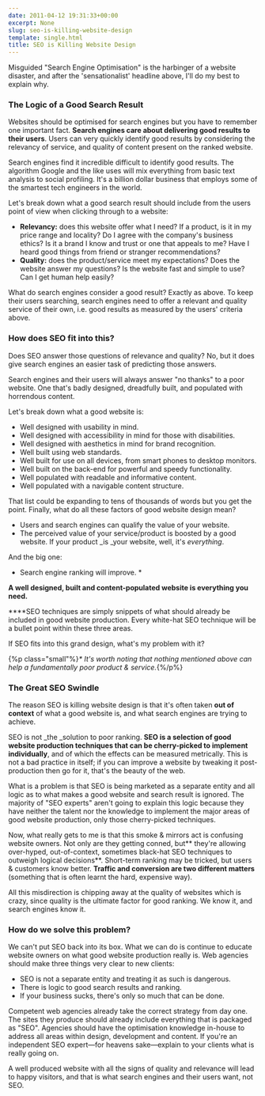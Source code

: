 ```yaml
---
date: 2011-04-12 19:31:33+00:00
excerpt: None
slug: seo-is-killing-website-design
template: single.html
title: SEO is Killing Website Design
---
```


Misguided "Search Engine Optimisation" is the harbinger of a website disaster, and after the 'sensationalist' headline above, I'll do my best to explain why.


### The Logic of a Good Search Result


Websites should be optimised for search engines but you have to remember one important fact. **Search engines care about delivering good results to their users**. Users can very quickly identify good results by considering the relevancy of service, and quality of content present on the ranked website.

Search engines find it incredible difficult to identify good results. The algorithm Google and the like uses will mix everything from basic text analysis to social profiling. It's a billion dollar business that employs some of the smartest tech engineers in the world.

Let's break down what a good search result should include from the users point of view when clicking through to a website:


* **Relevancy:** does this website offer what I need? If a product, is it in my price range and locality? Do I agree with the company's business ethics? Is it a brand I know and trust or one that appeals to me? Have I heard good things from friend or stranger recommendations?
* **Quality:** does the product/service meet my expectations? Does the website answer my questions? Is the website fast and simple to use? Can I get human help easily?


What do search engines consider a good result? Exactly as above. To keep their users searching, search engines need to offer a relevant and quality service of their own, i.e. good results as measured by the users' criteria above.


### How does SEO fit into this?


Does SEO answer those questions of relevance and quality? No, but it does give search engines an easier task of predicting those answers.

Search engines and their users will always answer "no thanks" to a poor website. One that's badly designed, dreadfully built, and populated with horrendous content.

Let's break down what a good website is:


* Well designed with usability in mind.
* Well designed with accessibility in mind for those with disabilities.
* Well designed with aesthetics in mind for brand recognition.
* Well built using web standards.
* Well built for use on all devices, from smart phones to desktop monitors.
* Well built on the back-end for powerful and speedy functionality.
* Well populated with readable and informative content.
* Well populated with a navigable content structure.


That list could be expanding to tens of thousands of words but you get the point. Finally, what do all these factors of good website design mean?

* Users and search engines can qualify the value of your website.
* The perceived value of your service/product is boosted by a good website. If your product _is _your website, well, it's _everything_.


And the big one:

* Search engine ranking will improve. *


**A well designed, built and content-populated website is everything you need.**

****SEO techniques are simply snippets of what should already be included in good website production. Every white-hat SEO technique will be a bullet point within these three areas.

If SEO fits into this grand design, what's my problem with it?

{%p class="small"%}_* It's worth noting that nothing mentioned above can help a fundamentally poor product & service._{%/p%}




### The Great SEO Swindle


The reason SEO is killing website design is that it's often taken **out of context** of what a good website is, and what search engines are trying to achieve.

SEO is not _the _solution to poor ranking. **SEO is a selection of good website production techniques that can be cherry-picked to implement individually**, and of which the effects can be measured metrically. This is not a bad practice in itself; if you can improve a website by tweaking it post-production then go for it, that's the beauty of the web.

What is a problem is that SEO is being marketed as a separate entity and all logic as to what makes a good website and search result is ignored. The majority of "SEO experts" aren't going to explain this logic because they have neither the talent nor the knowledge to implement the major areas of good website production, only those cherry-picked techniques.

Now, what really gets to me is that this smoke & mirrors act is confusing website owners. Not only are they getting conned, but** they're allowing over-hyped, out-of-context, sometimes black-hat SEO techniques to outweigh logical decisions**. Short-term ranking may be tricked, but users & customers know better. **Traffic and conversion are two different matters** (something that is often learnt the hard, expensive way).

All this misdirection is chipping away at the quality of websites which is crazy, since quality is the ultimate factor for good ranking. We know it, and search engines know it.


### How do we solve this problem?


We can't put SEO back into its box. What we can do is continue to educate website owners on what good website production really is. Web agencies should make three things very clear to new clients:


* SEO is not a separate entity and treating it as such is dangerous.
* There is logic to good search results and ranking.
* If your business sucks, there's only so much that can be done.


Competent web agencies already take the correct strategy from day one. The sites they produce should already include everything that is packaged as "SEO". Agencies should have the optimisation knowledge in-house to address all areas within design, development and content. If you're an independent SEO expert—for heavens sake—explain to your clients what is really going on.

A well produced website with all the signs of quality and relevance will lead to happy visitors, and that is what search engines and their users want, not SEO.
